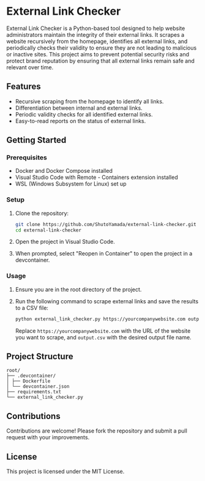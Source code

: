 # External Link Checker

External Link Checker is a Python-based tool designed to help website administrators maintain the integrity of their external links. It scrapes a website recursively from the homepage, identifies all external links, and periodically checks their validity to ensure they are not leading to malicious or inactive sites. This project aims to prevent potential security risks and protect brand reputation by ensuring that all external links remain safe and relevant over time.

## Features
- Recursive scraping from the homepage to identify all links.
- Differentiation between internal and external links.
- Periodic validity checks for all identified external links.
- Easy-to-read reports on the status of external links.

## Getting Started

### Prerequisites
- Docker and Docker Compose installed
- Visual Studio Code with Remote - Containers extension installed
- WSL (Windows Subsystem for Linux) set up

### Setup
1. Clone the repository:
    ```sh
    git clone https://github.com/ShutoYamada/external-link-checker.git
    cd external-link-checker
    ```

2. Open the project in Visual Studio Code.

3. When prompted, select "Reopen in Container" to open the project in a devcontainer.

### Usage
1. Ensure you are in the root directory of the project.

2. Run the following command to scrape external links and save the results to a CSV file:
    ```sh
    python external_link_checker.py https://yourcompanywebsite.com output.csv
    ```

    Replace `https://yourcompanywebsite.com` with the URL of the website you want to scrape, and `output.csv` with the desired output file name.

## Project Structure
```
root/
├── .devcontainer/
│ ├── Dockerfile
│ └── devcontainer.json
├── requirements.txt
└── external_link_checker.py
```

## Contributions
Contributions are welcome! Please fork the repository and submit a pull request with your improvements.

## License
This project is licensed under the MIT License.